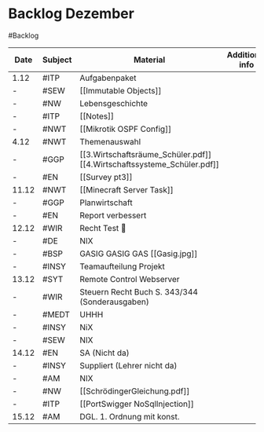 # Backlog Dezember
#Backlog 

| Date  | Subject | Material                                                                | Additional info |
| ----- | ------- | ----------------------------------------------------------------------- | --------------- |
| 1.12  | #ITP    | Aufgabenpaket                                                           |                 |
| -     | #SEW    | [[Immutable Objects]]                                                   |                 |
| -     | #NW     | Lebensgeschichte                                                        |                 |
| -     | #ITP    | [[Notes]]                                                               |                 |
| -     | #NWT    | [[Mikrotik OSPF Config]]                                                |                 |
| 4.12  | #NWT    | Themenauswahl                                                           |                 |
| -     | #GGP    | [[3.Wirtschaftsräume_Schüler.pdf]] [[4.Wirtschaftssysteme_Schüler.pdf]] |                 |
| -     | #EN     | [[Survey pt3]]                                                          |                 |
| 11.12 | #NWT    | [[Minecraft Server Task]]                                               |                 |
| -     | #GGP    | Planwirtschaft                                                          |                 |
| -     | #EN     | Report verbessert                                                       |                 |
| 12.12 | #WIR    | Recht Test 🫢                                                            |                 |
| -     | #DE     | NIX                                                                     |                 |
| -     | #BSP    | GASIG GASIG GAS [[Gasig.jpg]]                                           |                 |
| -     | #INSY   | Teamaufteilung Projekt                                                  |                 |
| 13.12 | #SYT    | Remote Control Webserver                                                |                 |
| -     | #WIR    | Steuern Recht Buch S. 343/344 (Sonderausgaben)                          |                 |
| -     | #MEDT   | UHHH                                                                    |                 |
| -     | #INSY   | NiX                                                                     |                 |
| -     | #SEW    | NIX                                                                     |                 |
| 14.12 | #EN     | SA (Nicht da)                                                           |                 |
| -     | #INSY   | Suppliert (Lehrer nicht da)                                             |                 |
| -     | #AM     | NIX                                                                     |                 |
| -     | #NW     | [[SchrödingerGleichung.pdf]]                                            |                 |
| -     | #ITP    | [[PortSwigger NoSqlInjection]]                                          |                 |
| 15.12 | #AM     | DGL. 1. Ordnung mit konst.                                                                        |                 |
